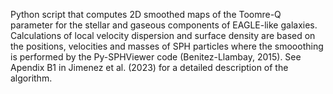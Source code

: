 Python script that computes 2D smoothed maps of the Toomre-Q parameter for the stellar and gaseous components of EAGLE-like galaxies. 
Calculations of local velocity dispersion and surface density are based on the positions, velocities and masses of SPH particles where the smooothing is performed by the Py-SPHViewer code (Benitez-Llambay, 2015). 
See Apendix B1 in Jimenez et al. (2023) for a detailed description of the algorithm.
